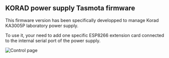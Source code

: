 KORAD power supply Tasmota firmware
---------------

This firmware version has been specifically developped to manage Korad KA3005P laboratory power supply.

To use it, your need to add one specific ESP8266 extension card connected to the internal serial port of the power supply.

![Control page](https://raw.githubusercontent.com/NicolasBernaerts/tasmota/master/korad/screen/korad-tasmota-control.png)  
